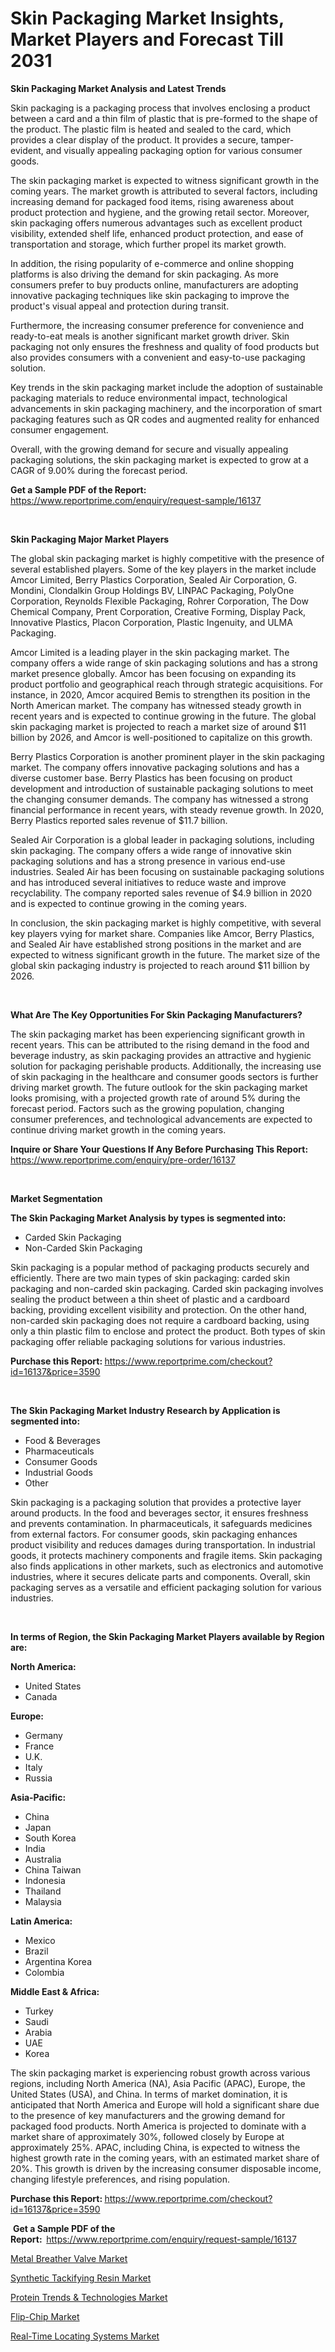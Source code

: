 <p><h1>Skin Packaging Market Insights, Market Players and Forecast Till 2031</h1></p><p><strong>Skin Packaging Market Analysis and Latest Trends</strong></p>
<p><p>Skin packaging is a packaging process that involves enclosing a product between a card and a thin film of plastic that is pre-formed to the shape of the product. The plastic film is heated and sealed to the card, which provides a clear display of the product. It provides a secure, tamper-evident, and visually appealing packaging option for various consumer goods.</p><p>The skin packaging market is expected to witness significant growth in the coming years. The market growth is attributed to several factors, including increasing demand for packaged food items, rising awareness about product protection and hygiene, and the growing retail sector. Moreover, skin packaging offers numerous advantages such as excellent product visibility, extended shelf life, enhanced product protection, and ease of transportation and storage, which further propel its market growth.</p><p>In addition, the rising popularity of e-commerce and online shopping platforms is also driving the demand for skin packaging. As more consumers prefer to buy products online, manufacturers are adopting innovative packaging techniques like skin packaging to improve the product's visual appeal and protection during transit.</p><p>Furthermore, the increasing consumer preference for convenience and ready-to-eat meals is another significant market growth driver. Skin packaging not only ensures the freshness and quality of food products but also provides consumers with a convenient and easy-to-use packaging solution.</p><p>Key trends in the skin packaging market include the adoption of sustainable packaging materials to reduce environmental impact, technological advancements in skin packaging machinery, and the incorporation of smart packaging features such as QR codes and augmented reality for enhanced consumer engagement.</p><p>Overall, with the growing demand for secure and visually appealing packaging solutions, the skin packaging market is expected to grow at a CAGR of 9.00% during the forecast period.</p></p>
<p><strong>Get a Sample PDF of the Report:&nbsp;</strong> <a href="https://www.reportprime.com/enquiry/request-sample/16137">https://www.reportprime.com/enquiry/request-sample/16137</a></p>
<p>&nbsp;</p>
<p><strong>Skin Packaging Major Market Players</strong></p>
<p><p>The global skin packaging market is highly competitive with the presence of several established players. Some of the key players in the market include Amcor Limited, Berry Plastics Corporation, Sealed Air Corporation, G. Mondini, Clondalkin Group Holdings BV, LINPAC Packaging, PolyOne Corporation, Reynolds Flexible Packaging, Rohrer Corporation, The Dow Chemical Company, Prent Corporation, Creative Forming, Display Pack, Innovative Plastics, Placon Corporation, Plastic Ingenuity, and ULMA Packaging.</p><p>Amcor Limited is a leading player in the skin packaging market. The company offers a wide range of skin packaging solutions and has a strong market presence globally. Amcor has been focusing on expanding its product portfolio and geographical reach through strategic acquisitions. For instance, in 2020, Amcor acquired Bemis to strengthen its position in the North American market. The company has witnessed steady growth in recent years and is expected to continue growing in the future. The global skin packaging market is projected to reach a market size of around $11 billion by 2026, and Amcor is well-positioned to capitalize on this growth.</p><p>Berry Plastics Corporation is another prominent player in the skin packaging market. The company offers innovative packaging solutions and has a diverse customer base. Berry Plastics has been focusing on product development and introduction of sustainable packaging solutions to meet the changing consumer demands. The company has witnessed a strong financial performance in recent years, with steady revenue growth. In 2020, Berry Plastics reported sales revenue of $11.7 billion.</p><p>Sealed Air Corporation is a global leader in packaging solutions, including skin packaging. The company offers a wide range of innovative skin packaging solutions and has a strong presence in various end-use industries. Sealed Air has been focusing on sustainable packaging solutions and has introduced several initiatives to reduce waste and improve recyclability. The company reported sales revenue of $4.9 billion in 2020 and is expected to continue growing in the coming years.</p><p>In conclusion, the skin packaging market is highly competitive, with several key players vying for market share. Companies like Amcor, Berry Plastics, and Sealed Air have established strong positions in the market and are expected to witness significant growth in the future. The market size of the global skin packaging industry is projected to reach around $11 billion by 2026.</p></p>
<p>&nbsp;</p>
<p><strong>What Are The Key Opportunities For Skin Packaging Manufacturers?</strong></p>
<p><p>The skin packaging market has been experiencing significant growth in recent years. This can be attributed to the rising demand in the food and beverage industry, as skin packaging provides an attractive and hygienic solution for packaging perishable products. Additionally, the increasing use of skin packaging in the healthcare and consumer goods sectors is further driving market growth. The future outlook for the skin packaging market looks promising, with a projected growth rate of around 5% during the forecast period. Factors such as the growing population, changing consumer preferences, and technological advancements are expected to continue driving market growth in the coming years.</p></p>
<p><strong>Inquire or Share Your Questions If Any Before Purchasing This Report:</strong> <a href="https://www.reportprime.com/enquiry/pre-order/16137">https://www.reportprime.com/enquiry/pre-order/16137</a></p>
<p>&nbsp;</p>
<p><strong>Market Segmentation</strong></p>
<p><strong>The Skin Packaging Market Analysis by types is segmented into:</strong></p>
<p><ul><li>Carded Skin Packaging</li><li>Non-Carded Skin Packaging</li></ul></p>
<p><p>Skin packaging is a popular method of packaging products securely and efficiently. There are two main types of skin packaging: carded skin packaging and non-carded skin packaging. Carded skin packaging involves sealing the product between a thin sheet of plastic and a cardboard backing, providing excellent visibility and protection. On the other hand, non-carded skin packaging does not require a cardboard backing, using only a thin plastic film to enclose and protect the product. Both types of skin packaging offer reliable packaging solutions for various industries.</p></p>
<p><strong>Purchase this Report:&nbsp;</strong><a href="https://www.reportprime.com/checkout?id=16137&price=3590">https://www.reportprime.com/checkout?id=16137&price=3590</a></p>
<p>&nbsp;</p>
<p><strong>The Skin Packaging Market Industry Research by Application is segmented into:</strong></p>
<p><ul><li>Food & Beverages</li><li>Pharmaceuticals</li><li>Consumer Goods</li><li>Industrial Goods</li><li>Other</li></ul></p>
<p><p>Skin packaging is a packaging solution that provides a protective layer around products. In the food and beverages sector, it ensures freshness and prevents contamination. In pharmaceuticals, it safeguards medicines from external factors. For consumer goods, skin packaging enhances product visibility and reduces damages during transportation. In industrial goods, it protects machinery components and fragile items. Skin packaging also finds applications in other markets, such as electronics and automotive industries, where it secures delicate parts and components. Overall, skin packaging serves as a versatile and efficient packaging solution for various industries.</p></p>
<p>&nbsp;</p>
<p><strong>In terms of Region, the Skin Packaging Market Players available by Region are:</strong></p>
<p>
    <p> <strong> North America: </strong>
        <ul>
            <li>United States</li>
            <li>Canada</li>
        </ul>
        </p> 
    <p> <strong> Europe: </strong>
        <ul>
            <li>Germany</li>
            <li>France</li>
            <li>U.K.</li>
            <li>Italy</li>
            <li>Russia</li>
        </ul>
        </p> 
    <p> <strong> Asia-Pacific: </strong>
        <ul>
            <li>China</li>
            <li>Japan</li>
            <li>South Korea</li>
            <li>India</li>
            <li>Australia</li>
            <li>China Taiwan</li>
            <li>Indonesia</li>
            <li>Thailand</li>
            <li>Malaysia</li>
        </ul>
        </p> 
    <p> <strong> Latin America: </strong>
        <ul>
            <li>Mexico</li>
            <li>Brazil</li>
            <li>Argentina Korea</li>
            <li>Colombia</li>
        </ul>
        </p> 
    <p> <strong> Middle East & Africa: </strong>
        <ul>
            <li>Turkey</li>
            <li>Saudi</li>
            <li>Arabia</li>
            <li>UAE</li>
            <li>Korea</li>
        </ul>
    </p>
    </p>
<p><p>The skin packaging market is experiencing robust growth across various regions, including North America (NA), Asia Pacific (APAC), Europe, the United States (USA), and China. In terms of market domination, it is anticipated that North America and Europe will hold a significant share due to the presence of key manufacturers and the growing demand for packaged food products. North America is projected to dominate with a market share of approximately 30%, followed closely by Europe at approximately 25%. APAC, including China, is expected to witness the highest growth rate in the coming years, with an estimated market share of 20%. This growth is driven by the increasing consumer disposable income, changing lifestyle preferences, and rising population.</p></p>
<p><strong>Purchase this Report: </strong><a href="https://www.reportprime.com/checkout?id=16137&price=3590">https://www.reportprime.com/checkout?id=16137&price=3590</a></p>
<p>&nbsp;<strong>Get a Sample PDF of the Report:&nbsp;&nbsp;</strong><a href="https://www.reportprime.com/enquiry/request-sample/16137">https://www.reportprime.com/enquiry/request-sample/16137</a></p>
<p><strong></strong></p>
<p><p><a href="https://github.com/kufem1/Market-Research-Report-List-1/blob/main/metal-breather-valve-market.md">Metal Breather Valve Market</a></p><p><a href="https://github.com/peachesmcdowel1/Market-Research-Report-List-1/blob/main/synthetic-tackifying-resin-market.md">Synthetic Tackifying Resin Market</a></p><p><a href="https://www.linkedin.com/pulse/protein-trends-amp-technologies-market-size-furnishes-op05f?trackingId=KRPkJ%2F8ZS%2Fyb8A2%2F0T2RlQ%3D%3D">Protein Trends & Technologies Market</a></p><p><a href="https://www.linkedin.com/pulse/flip-chip-market-growth-trends-covid-19-impact-forecasts-umhyc?trackingId=w86nG%2BGKR6CvCNti5gKMcw%3D%3D">Flip-Chip Market</a></p><p><a href="https://www.linkedin.com/pulse/real-time-locating-systems-market-size-furnishes-valuable-ymybf?trackingId=bjLuB%2FxHSKyJ9r8SdNww5A%3D%3D">Real-Time Locating Systems Market</a></p></p>